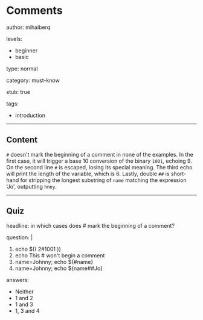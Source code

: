 # Comments
author: mihaiberq

levels:
  - beginner
  - basic

type: normal

category: must-know

stub: true

tags:
  - introduction

---
## Content

 `#` doesn't mark the beginning of a comment in none of the examples. In the first case, it will trigger a base 10 conversion of the binary `1001`, echoing 9. On the second line `#` is escaped, losing its special meaning. The third echo will print the length of the variable, which is 6. Lastly, double `##` is short-hand for stripping the longest substring of `name` matching the expression 'Jo', outputting `hnny`.

---
## Quiz

headline: in which cases does # mark the beginning of a comment?

question: |
  1. echo $(( 2#1001 ))
  2. echo This \# won't begin a comment
  3. name=Johnny; echo ${#name}
  4. name=Johnny; echo ${name##Jo}

answers:
  - Neither
  - 1 and 2
  - 1 and 3
  - 1, 3 and 4
